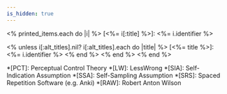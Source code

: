 ```yaml
---
is_hidden: true
---
```


<!-- personal links -->
[Blog]: http://blog.muflax.com
[GPG Key]: /muflax.asc          
[Google+]: https://plus.google.com/105665518912548939532
[LibraryThing]: http://www.librarything.com/profile/muflax
[Pororo]: http://github.com/muflax/pororo
[Source]: http://github.com/muflax/muflax.com
[Twitter]: http://twitter.com/muflax
[Config]: http://github.com/muflax/config


<!-- external links -->
[Creative Commons]: http://creativecommons.org/licenses/by-nc-sa/3.0/de
[Eyercize]: http://www.eyercize.com
[Look, Ma; No Hands!]: http://www.semanticrestructuring.com/lookma.php
[Spreeder]: http://www.spreeder.com
[nanoc]: http://nanoc.stoneship.org
[PhilPapers Survey]: http://philpapers.org/surveys/
[Berryz工房 - Dschinghis Khan]: http://www.youtube.com/watch?v=b7pui9Q6Vbo
[Using Neuroscience for Spiritual Practice]: http://video.google.com/videoplay?docid=1030598948823323439
[Enlightenment, Self and the Brain]: http://video.google.com/videoplay?docid=5474604744218568426
[bible.org]: http://bible.org/netbible/index.htm
[How Dawkins got pwned]: http://unqualified-reservations.blogspot.com/2007/10/how-dawkins-got-pwned-part-5.html
[tripzine]: http://www.tripzine.com/listing.php?smlid=268 
[Breaking the Spell]: http://www.philosophypress.co.uk/?p=1001
[Swartz Dennett]: http://www.aaronsw.com/weblog/dennettdumb
[Seth Bacteria]: http://www.blog.sethroberts.net/category/umami-hypothesis/
[Shinzen Young]: http://www.youtube.com/user/expandcontract
[Vipassana]: http://www.dhamma.org
[puredoxyk]: http://www.puredoxyk.com
[Why Did I Sleep So Well?]: http://www.blog.sethroberts.net/2008/09/03/science-in-action-why-did-i-sleep-so-well-part-10-2/
[f.lux]: http://www.stereopsis.com/flux/
[Redshift]: http://jonls.dk/redshift/
[Price Purpose]: http://www.robertmprice.mindvendor.com/zara/april__2007.htm
[Fyfe Purpose]: http://atheistethicist.blogspot.com/2009/07/purpose-to-life-choosing-purpose.html
[Rational Addiction]: http://www.xtranormal.com/watch/7873033/
[jbr changelog]: http://www.xibalba.demon.co.uk/jbr/log/

<!-- Wikipedia articles (and similar) -->
[DXM]: http://en.wikipedia.org/wiki/DXM
[Epistemology]: http://en.wikipedia.org/wiki/Epistemology
[Anatta]: http://en.wikipedia.org/wiki/Anatta
[Anicca]: http://en.wikipedia.org/wiki/Anicca
[Dukkha]: http://en.wikipedia.org/wiki/Dukkha
[Wang Yangming]: http://www.iep.utm.edu/wangyang/
[Unity of Knowledge and Action]: http://www.iep.utm.edu/wangyang/#H4
[Theravada]: http://en.wikipedia.org/wiki/Theravada
[Trivialism]: http://en.wikipedia.org/wiki/Trivialism
[A-theory]: http://en.wikipedia.org/wiki/A-series_and_B-series
[B-theory]: http://en.wikipedia.org/wiki/A-series_and_B-series
[Julian Jaynes]: http://en.wikipedia.org/wiki/Julian_Jaynes
[Sathya Sai Baba]: http://en.wikipedia.org/wiki/Sathya_Sai_Baba
[Marcion]: http://en.wikipedia.org/wiki/Marcion_of_Sinope
[Simon Magus]: http://en.wikipedia.org/wiki/Simon_Magus
[Arising and Passing Away]: http://www.dharmaoverground.org/web/guest/dharma-wiki/-/wiki/Main/The%20Arising%20and%20Passing%20Away?p_r_p_185834411_title=The%20Arising%20and%20Passing%20Away
[Robert M. Price]: http://robertmprice.mindvendor.com
[Tathagata]: http://en.wikipedia.org/wiki/Tath%C4%81gata
[Langton's Ant]: http://en.wikipedia.org/wiki/Langton's_ant
[Multiple Drafts]: http://www.scholarpedia.org/article/Multiple_drafts_model
[Vilayanur S. Ramachandran]: http://en.wikipedia.org/wiki/Vilayanur_S._Ramachandran
[quark]: http://en.wikipedia.org/wiki/Quark_(cheese)
[Convict Conditioning]: http://www.dragondoor.com/b41/ 
[Serotonin Syndrome]: http://en.wikipedia.org/wiki/Serotonin_syndrome
[Paleo]: http://www.paleonu.com/what-is-panu/
[Wireheading]: http://www.wireheading.com/
[Desirism]: http://commonsenseatheism.com/?p=2982

<!-- internal links -->
[RSS]: /rss.xml

<!-- automatic content -->
<% printed_items.each do |i| %>
[<%= i[:title] %>]: <%= i.identifier %>
   
   <% unless i[:alt_titles].nil?
     i[:alt_titles].each do |title| %>
[<%= title %>]: <%= i.identifier %>
     <% end %>
   <% end %>
<% end %>

<!-- abbreviations -->
*[PCT]: Perceptual Control Theory
*[LW]: LessWrong
*[SIA]: Self-Indication Assumption
*[SSA]: Self-Sampling Assumption
*[SRS]: Spaced Repetition Software (e.g. Anki)
*[RAW]: Robert Anton Wilson
